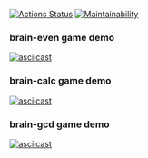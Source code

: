 [![Actions Status](https://github.com/msvoronov/frontend-project-44/actions/workflows/hexlet-check.yml/badge.svg)](https://github.com/msvoronov/frontend-project-44/actions) [![Maintainability](https://api.codeclimate.com/v1/badges/901caea6cc0eda2a7c2b/maintainability)](https://codeclimate.com/github/msvoronov/frontend-project-44/maintainability)

### brain-even game demo
[![asciicast](https://asciinema.org/a/673754.svg)](https://asciinema.org/a/673754)

### brain-calc game demo
[![asciicast](https://asciinema.org/a/674079.svg)](https://asciinema.org/a/674079)

### brain-gcd game demo
[![asciicast](https://asciinema.org/a/674232.svg)](https://asciinema.org/a/674232)

